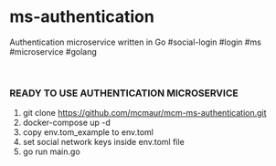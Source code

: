 # ms-authentication
Authentication microservice written in Go #social-login #login #ms #microservice #golang

<br/>

### READY TO USE AUTHENTICATION MICROSERVICE

1. git clone https://github.com/mcmaur/mcm-ms-authentication.git
2. docker-compose up -d
3. copy env.tom_example to env.toml
4. set social network keys inside env.toml file
5. go run main.go
